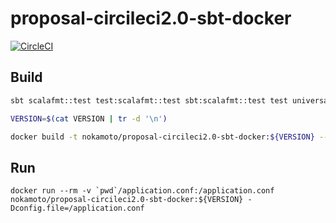 # proposal-circileci2.0-sbt-docker

[![CircleCI](https://circleci.com/gh/nokamoto/proposal-circileci2.0-sbt-docker.svg?style=svg)](https://circleci.com/gh/nokamoto/proposal-circileci2.0-sbt-docker)

## Build
```bash
sbt scalafmt::test test:scalafmt::test sbt:scalafmt::test test universal:packageZipTarball

VERSION=$(cat VERSION | tr -d '\n')

docker build -t nokamoto/proposal-circileci2.0-sbt-docker:${VERSION} --build-arg VERSION=${VERSION} .
```

## Run

```
docker run --rm -v `pwd`/application.conf:/application.conf nokamoto/proposal-circileci2.0-sbt-docker:${VERSION} -Dconfig.file=/application.conf
```